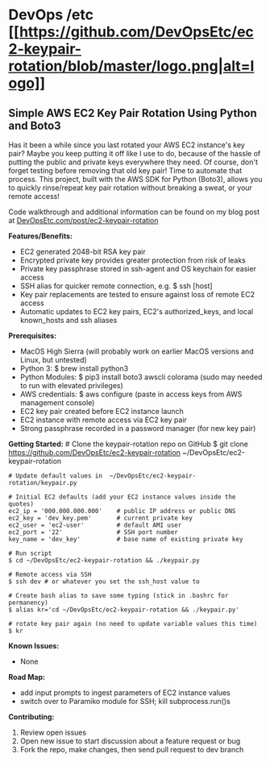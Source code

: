 # DevOps /etc [[https://github.com/DevOpsEtc/ec2-keypair-rotation/blob/master/logo.png|alt=logo]]

## Simple AWS EC2 Key Pair Rotation Using Python and Boto3

Has it been a while since you last rotated your AWS EC2 instance's key pair? Maybe you keep putting it off like I use to do, because of the hassle of putting the public and private keys everywhere they need. Of course, don't forget testing before removing that old key pair! Time to automate that process. This project, built with the AWS SDK for Python (Boto3), allows you to quickly rinse/repeat key pair rotation without breaking a sweat, or your remote access!

Code walkthrough and additional information can be found on my blog post at [DevOpsEtc.com/post/ec2-keypair-rotation](https://www.DevOpsEtc.com/post/ec2-keypair-rotation)

**Features/Benefits:**
  * EC2 generated 2048-bit RSA key pair
  * Encrypted private key provides greater protection from risk of leaks
  * Private key passphrase stored in ssh-agent and OS keychain for easier access
  * SSH alias for quicker remote connection, e.g. $ ssh [host]
  * Key pair replacements are tested to ensure against loss of remote EC2 access
  * Automatic updates to EC2 key pairs, EC2's authorized_keys, and local known_hosts and ssh aliases

**Prerequisites:**
  * MacOS High Sierra (will probably work on earlier MacOS versions and Linux, but untested)
  * Python 3: $ brew install python3
  * Python Modules: $ pip3 install boto3 awscli colorama (sudo may needed to run with elevated privileges)
  * AWS credentials: $ aws configure (paste in access keys from AWS management console)
  * EC2 key pair created before EC2 instance launch
  * EC2 instance with remote access via EC2 key pair
  * Strong passphrase recorded in a password manager (for new key pair)

**Getting Started:**
    # Clone the keypair-rotation repo on GitHub
    $ git clone https://github.com/DevOpsEtc/ec2-keypair-rotation ~/DevOpsEtc/ec2-keypair-rotation

    # Update default values in  ~/DevOpsEtc/ec2-keypair-rotation/keypair.py

    # Initial EC2 defaults (add your EC2 instance values inside the quotes)
    ec2_ip = '000.000.000.000'    # public IP address or public DNS
    ec2_key = 'dev_key.pem'       # current private key
    ec2_user = 'ec2-user'         # default AMI user
    ec2_port = '22'               # SSH port number
    key_name = 'dev_key'          # base name of existing private key

    # Run script
    $ cd ~/DevOpsEtc/ec2-keypair-rotation && ./keypair.py

    # Remote access via SSH
    $ ssh dev # or whatever you set the ssh_host value to

    # Create bash alias to save some typing (stick in .bashrc for permanency)
    $ alias kr='cd ~/DevOpsEtc/ec2-keypair-rotation && ./keypair.py'

    # rotate key pair again (no need to update variable values this time)
    $ kr

**Known Issues:**
- None

**Road Map:**
- add input prompts to ingest parameters of EC2 instance values
- switch over to Paramiko module for SSH; kill subprocess.run()s

**Contributing:**
1. Review open issues
2. Open new issue to start discussion about a feature request or bug
3. Fork the repo, make changes, then send pull request to dev branch

